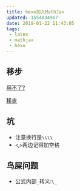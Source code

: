 ```yaml
---
title: hexo加入MathJax
updated: 1554034967
date: 2019-01-22 11:43:05
tags:
 - latex
 - mathjax
 - hexo
---
```


## 移步

[用不了?](https://xlui.me/t/hexo-next-latex)

[移步](http://catx.me/2014/03/09/hexo-mathjax-plugin)

## 坑

- 注意换行是`\\\\`
- `<`,`>`两边记得加空格

## 鸟屎问题

- 公式内部`_`转义:`\_`
